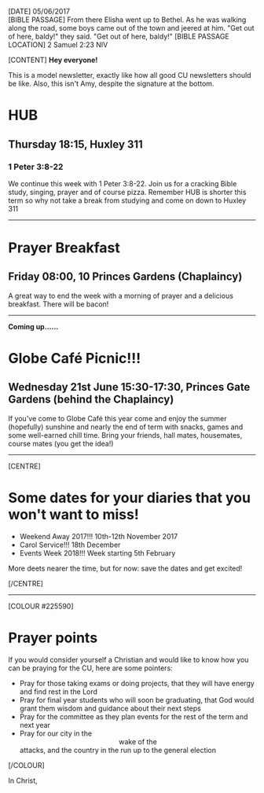 <!--
Change this stuff:
-->
[DATE] 05/06/2017           
[BIBLE PASSAGE] From there Elisha went up to Bethel. As he was walking along the road, some boys came out of the town and jeered at him. "Get out of here, baldy!" they said. "Get out of here, baldy!"
[BIBLE PASSAGE LOCATION] 2 Samuel 2:23 NIV
<!-- Make sure include the translation to comply with copyright agreements e.g. NIV -->

[CONTENT]
**Hey everyone!**

This is a model newsletter, exactly like how all good CU newsletters should be like. Also, this isn't Amy, despite the signature at the bottom.

# HUB
## Thursday 18:15, Huxley 311
### 1 Peter 3:8-22
We continue this week with 1 Peter 3:8-22. Join us for a cracking Bible study, singing, prayer and of course pizza. Remember HUB is shorter this term so why not take a break from studying and come on down to Huxley 311

---

# Prayer Breakfast
## Friday 08:00, 10 Princes Gardens (Chaplaincy)
A great way to end the week with a morning of prayer and a delicious breakfast. There will be bacon!

---

**Coming up......**

# Globe Café Picnic!!!
## Wednesday 21st June 15:30-17:30, Princes Gate Gardens (behind the Chaplaincy)
If you've come to Globe Café this year come and enjoy the summer (hopefully) sunshine and nearly the end of term with snacks, games and some well-earned chill time.  Bring your friends, hall mates, housemates, course mates (you get the idea!)

---

[CENTRE]

# Some dates for your diaries that you won't want to miss!
- Weekend Away 2017!!! 10th-12th November 2017
- Carol Service!!! 18th December
- Events Week 2018!!! Week starting 5th February

More deets nearer the time, but for now: save the dates and get excited!

[/CENTRE]

---

[COLOUR #225590]

# Prayer points
If you would consider yourself a Christian and would like to know how you can be praying for the CU, here  are some pointers:
- Pray for those taking exams or doing projects, that they will have energy and find rest in the Lord
- Pray for final year students who will soon be graduating, that God would grant them wisdom and guidance about their next steps
- Pray for the committee as they plan events for the rest of the term and next year
- Pray for our city in the <center>wake of the</center> attacks, and the country in the run up to the general election

[/COLOUR]

In Christ,
